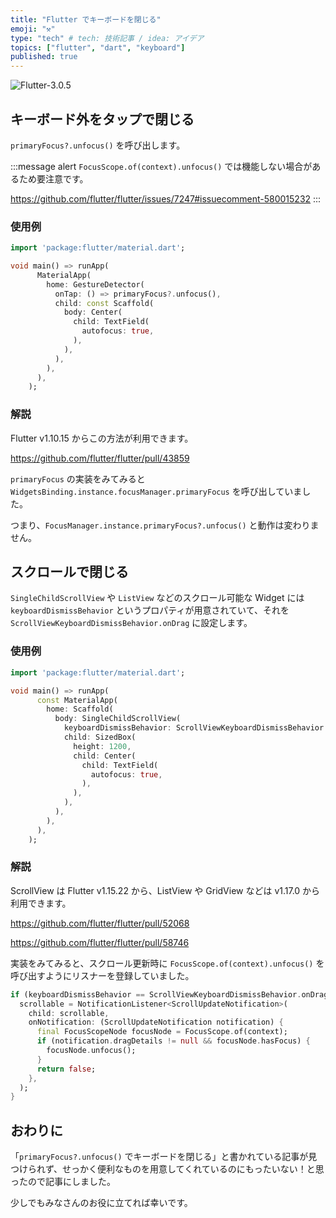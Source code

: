 ```yaml
---
title: "Flutter でキーボードを閉じる"
emoji: "⚒️"
type: "tech" # tech: 技術記事 / idea: アイデア
topics: ["flutter", "dart", "keyboard"]
published: true
---
```


![Flutter-3.0.5](https://img.shields.io/badge/Flutter-3.0.5-blue)

## キーボード外をタップで閉じる

`primaryFocus?.unfocus()` を呼び出します。

:::message alert
`FocusScope.of(context).unfocus()` では機能しない場合があるため要注意です。

https://github.com/flutter/flutter/issues/7247#issuecomment-580015232
:::

### 使用例

```dart:main.dart
import 'package:flutter/material.dart';

void main() => runApp(
      MaterialApp(
        home: GestureDetector(
          onTap: () => primaryFocus?.unfocus(),
          child: const Scaffold(
            body: Center(
              child: TextField(
                autofocus: true,
              ),
            ),
          ),
        ),
      ),
    );
```

### 解説

Flutter v1.10.15 からこの方法が利用できます。

https://github.com/flutter/flutter/pull/43859

`primaryFocus` の実装をみてみると `WidgetsBinding.instance.focusManager.primaryFocus` を呼び出していました。

つまり、`FocusManager.instance.primaryFocus?.unfocus()` と動作は変わりません。

## スクロールで閉じる

`SingleChildScrollView` や `ListView` などのスクロール可能な Widget には `keyboardDismissBehavior` というプロパティが用意されていて、それを `ScrollViewKeyboardDismissBehavior.onDrag` に設定します。

### 使用例

```dart:main.dart
import 'package:flutter/material.dart';

void main() => runApp(
      const MaterialApp(
        home: Scaffold(
          body: SingleChildScrollView(
            keyboardDismissBehavior: ScrollViewKeyboardDismissBehavior.onDrag,
            child: SizedBox(
              height: 1200,
              child: Center(
                child: TextField(
                  autofocus: true,
                ),
              ),
            ),
          ),
        ),
      ),
    );
```

### 解説

ScrollView は Flutter v1.15.22 から、ListView や GridView などは v1.17.0 から利用できます。

https://github.com/flutter/flutter/pull/52068

https://github.com/flutter/flutter/pull/58746

実装をみてみると、スクロール更新時に `FocusScope.of(context).unfocus()` を呼び出すようにリスナーを登録していました。

```dart
if (keyboardDismissBehavior == ScrollViewKeyboardDismissBehavior.onDrag) {
  scrollable = NotificationListener<ScrollUpdateNotification>(
    child: scrollable,
    onNotification: (ScrollUpdateNotification notification) {
      final FocusScopeNode focusNode = FocusScope.of(context);
      if (notification.dragDetails != null && focusNode.hasFocus) {
        focusNode.unfocus();
      }
      return false;
    },
  );
}
```

## おわりに

「`primaryFocus?.unfocus()` でキーボードを閉じる」と書かれている記事が見つけられず、せっかく便利なものを用意してくれているのにもったいない！と思ったので記事にしました。

少しでもみなさんのお役に立てれば幸いです。
